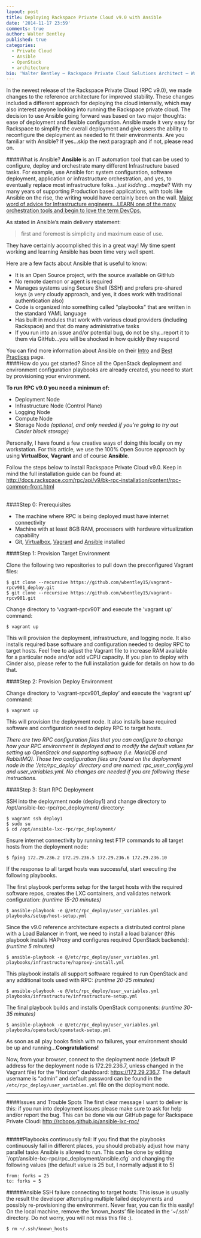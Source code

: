 ```yaml
---
layout: post
title: Deploying Rackspace Private Cloud v9.0 with Ansible
date: '2014-11-17 23:59'
comments: true
author: Walter Bentley
published: true
categories:
  - Private Cloud
  - Ansible
  - OpenStack
  - architecture
bio: 'Walter Bentley – Rackspace Private Cloud Solutions Architect – Walter is a new Racker with a diverse background in Production Systems Administration and Solutions Architecture. He brings over 15 years of experience across numerous industries such as Online Marketing, Financial, Insurance, Aviation, Food Industry and Education. In the past, always being the requestor, consumer and advisor to companies to use technologies such as OpenStack, now promoter of OpenStack technology and Cloud educator. You can find him on Twitter as @djstayflypro'
---
```


In the newest release of the Rackspace Private Cloud (RPC v9.0), we made changes to the reference architecture for improved stability. These changes included a different approach for deploying the cloud internally, which may also interest anyone looking into running the Rackspace private cloud.  The decision to use Ansible going forward was based on two major thoughts: ease of deployment and flexible configuration.  Ansible made it very easy for Rackspace to simplify the overall deployment and give users the ability to reconfigure the deployment as needed to fit their environments.  Are you familiar with Ansible?  If yes…skip the next paragraph and if not, please read on.

<!-- more -->

####What is Ansible?
**Ansible** is an IT automation tool that can be used to configure, deploy and orchestrate many different Infrastructure based tasks.  For example, use Ansible for: system configuration, software deployment, application or infrastructure orchestration, and yes, to eventually replace most infrastructure folks…*just kidding…maybe*?  With my many years of supporting Production based applications, with tools like Ansible on the rise, the writing would have certainly been on the wall.  <u>Major word of advice for Infrastructure engineers…LEARN one of the many orchestration tools and begin to love the term DevOps.</u>

As stated in Ansible’s main delivery statement:
>first and foremost is simplicity and maximum ease of use.

They have certainly accomplished this in a great way!  My time spent working and learning Ansible has been time very well spent.

Here are a few facts about Ansible that is useful to know:

   * It is an Open Source project, with the source available on GitHub
   * No remote daemon or agent is required
   * Manages systems using Secure Shell (SSH) and prefers pre-shared keys (a very cloudy approach, and yes, it does work with traditional authentication also)
   * Code is organized into something called "playbooks" that are written in the standard YAML language
   * Has built in modules that work with various cloud providers (including Rackspace) and that do many administrative tasks
   * If you run into an issue and/or potential bug, do not be shy…report it to them via GitHub…you will be shocked in how quickly they respond

You can find more information about Ansible on their [Intro](http://docs.ansible.com/intro.html) and [Best Practices](http://docs.ansible.com/playbooks_best_practices.html) page.
</br>
####How do you get started?
Since all the OpenStack deployment and environment configuration playbooks are already created, you need to start by provisioning your environment.

**To run RPC v9.0 you need a minimum of:**


   * Deployment Node
   * Infrastructure Node (Control Plane)
   * Logging Node
   * Compute Node
   * Storage Node *(optional, and only needed if you're going to try out Cinder block storage)*

Personally, I have found a few creative ways of doing this locally on my workstation.  For this article, we use the 100% Open Source approach by using **VirtualBox**, **Vagrant** and of course **Ansible**.

Follow the steps below to install Rackspace Private Cloud v9.0.  Keep in mind the full installation guide can be found at: http://docs.rackspace.com/rpc/api/v9/bk-rpc-installation/content/rpc-common-front.html

</br>
####Step 0: Prerequisites


   * The machine where RPC is being deployed must have internet connectivity
   * Machine with at least 8GB RAM, processors with hardware virtualization capability
   * Git, [Virtualbox](https://www.virtualbox.org/manual/ch02.html), [Vagrant](https://docs.vagrantup.com/v2/installation/index.html) and [Ansible](http://docs.ansible.com/intro_installation.html) installed

####Step 1: Provision Target Environment

Clone the following two repositories to pull down the preconfigured Vagrant files:

	$ git clone --recursive https://github.com/wbentley15/vagrant-rpcv901_deploy.git
	$ git clone --recursive https://github.com/wbentley15/vagrant-rpcv901.git

Change directory to ‘vagrant-rpcv901’ and execute the 'vagrant up' command:

    $ vagrant up

This will provision the deployment, infrastructure, and logging node.  It also installs required base software and configuration needed to deploy RPC to target hosts.  Feel free to adjust the Vagrant file to increase RAM available for a particular node and/or add vCPU capacity.  If you plan to deploy with Cinder also, please refer to the full installation guide for details on how to do that.

####Step 2: Provision Deploy Environment

Change directory to ‘vagrant-rpcv901_deploy’ and execute the ‘vagrant up’ command:

	$ vagrant up

This will provision the deployment node.  It also installs base required software and configuration need to deploy RPC to target hosts.

*There are two RPC configuration files that you can configure to change how your RPC environment is deployed and to modify the default values for setting up OpenStack and supporting software (i.e. MariaDB and RabbitMQ).  Those two configuration files are found on the deployment node in the '/etc/rpc_deploy’ directory and are named: rpc_user_config.yml and user_variables.yml. No changes are needed if you are following these instructions.*

####Step 3: Start RPC Deployment

SSH into the deployment node (deploy1) and change directory to  /opt/ansible-lxc-rpc/rpc_deployment/ directory:

	$ vagrant ssh deploy1
    $ sudo su
	$ cd /opt/ansible-lxc-rpc/rpc_deployment/


Ensure internet connectivity by running test FTP commands to all target hosts from the deployment node:

	$ fping 172.29.236.2 172.29.236.5 172.29.236.6 172.29.236.10



If the response to all target hosts was successful, start executing the following playbooks.


The first playbook performs setup for the target hosts with the required software repos, creates the LXC containers, and validates network configuration: *(runtime 15-20 minutes)*

	$ ansible-playbook -e @/etc/rpc_deploy/user_variables.yml playbooks/setup/host-setup.yml

Since the v9.0 reference architecture expects a distributed control plane with a Load Balancer in front, we need to install a load balancer (this playbook installs HAProxy and configures required OpenStack backends): *(runtime 5 minutes)*

	$ ansible-playbook -e @/etc/rpc_deploy/user_variables.yml playbooks/infrastructure/haproxy-install.yml

This playbook installs all support software required to run OpenStack and any additional tools used with RPC: *(runtime 20-25 minutes)*

	$ ansible-playbook -e @/etc/rpc_deploy/user_variables.yml playbooks/infrastructure/infrastructure-setup.yml

The final playbook builds and installs OpenStack components: *(runtime 30-35 minutes)*

	$ ansible-playbook -e @/etc/rpc_deploy/user_variables.yml playbooks/openstack/openstack-setup.yml


As soon as all play books finish with no failures, your environment should be up and running...**Congratulations!**

Now, from your browser, connect to the deployment node (default IP address for the deployment node is 172.29.236.7, unless changed in the Vagrant file) for the “Horizon" dashboard:  https://172.29.236.7.  The default username is “admin” and default password can be found in the `/etc/rpc_deploy/user_variables.yml` file on the deployment node.
</br>

---
####Issues and Trouble Spots
The first clear message I want to deliver is this: if you run into deployment issues please make sure to ask for help and/or report the bug.  This can be done via our GitHub page for Rackspace Private Cloud: http://rcbops.github.io/ansible-lxc-rpc/

</br>
#####Playbooks continuously fail:
If you find that the playbooks continuously fail in different places, you should probably adjust how many parallel tasks Ansible is allowed to run.  This can be done by editing `/opt/ansible-lxc-rpc/rpc_deployment/ansible.cfg` and changing the following values (the default value is 25 but, I normally adjust it to 5)

	from: forks = 25
	to: forks = 5

#####Ansible SSH failure connecting to target hosts:
This issue is usually the result the developer attempting multiple failed deployments and possibly re-provisioning the environment. Never fear, you can fix this easily! On the local machine, remove the ‘known_hosts’ file located in the ‘~/.ssh’ directory. Do not worry, you will not miss this file :).

	$ rm ~/.ssh/known_hosts